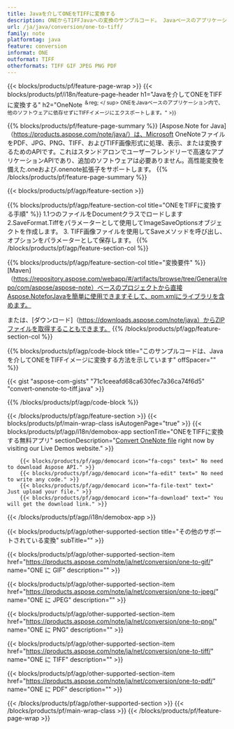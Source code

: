 ```yaml
---
title: Javaを介してONEをTIFFに変換する
description: ONEからTIFFJavaへの変換のサンプルコード。 Javaベースのアプリケーション内でのバッチONEファイルからTIFFへの変換にはAPIサンプルコードを使用します。 
url: /ja/java/conversion/one-to-tiff/
family: note
platformtag: java
feature: conversion
informat: ONE
outformat: TIFF
otherformats: TIFF GIF JPEG PNG PDF
---
```

{{< blocks/products/pf/feature-page-wrap >}}
{{< blocks/products/pf/i18n/feature-page-header h1="Javaを介してONEをTIFFに変換する" h2="OneNote <sup>＆reg; </ sup> ONEをJavaベースのアプリケーション内で、他のソフトウェアに依存せずにTIFFイメージにエクスポートします。" >}}

{{% blocks/products/pf/feature-page-summary %}}
[Aspose.Note for Java]（https://products.aspose.com/note/java/）は、Microsoft OneNoteファイルをPDF、JPG、PNG、TIFF、およびTIFF画像形式に処理、表示、または変換するためのAPIです。これはスタンドアロンでユーザーフレンドリーで高速なアプリケーションAPIであり、追加のソフトウェアは必要ありません。高性能変換を備えた.oneおよび.onenote拡張子をサポートします。
{{% /blocks/products/pf/feature-page-summary  %}}

{{< blocks/products/pf/agp/feature-section >}}

{{% blocks/products/pf/agp/feature-section-col title="ONEをTIFFに変換する手順" %}}
1.1つのファイルをDocumentクラスでロードします
2.SaveFormat.Tiffをパラメーターとして使用してImageSaveOptionsオブジェクトを作成します。
3. TIFF画像ファイルを使用してSaveメソッドを呼び出し、オプションをパラメーターとして保存します。
{{% /blocks/products/pf/agp/feature-section-col %}}

{{% blocks/products/pf/agp/feature-section-col title="変換要件" %}}
[Maven]（https://repository.aspose.com/webapp/#/artifacts/browse/tree/General/repo/com/aspose/aspose-note）ベースのプロジェクトから直接Aspose.NoteforJavaを簡単に使用できますそして、pom.xmlにライブラリを含めます。

または、[ダウンロード]（https://downloads.aspose.com/note/java）からZIPファイルを取得することもできます。
{{% /blocks/products/pf/agp/feature-section-col %}}

{{% blocks/products/pf/agp/code-block title="このサンプルコードは、Javaを介してONEをTIFFイメージに変換する方法を示しています" offSpacer="" %}}

{{< gist "aspose-com-gists" "71c1ceeafd68ca630fec7a36ca74f6d5" "convert-onenote-to-tiff.java" >}}

{{% /blocks/products/pf/agp/code-block %}}

{{< /blocks/products/pf/agp/feature-section >}}
{{< blocks/products/pf/main-wrap-class isAutogenPage="true" >}}
{{< blocks/products/pf/agp/i18n/demobox-app sectionTitle="ONEをTIFFに変換する無料アプリ" sectionDescription="[Convert OneNote file](https://products.aspose.app/note/conversion/onenote-to-tiff) right now by visiting our Live Demos website." >}}

        {{< blocks/products/pf/agp/democard icon="fa-cogs" text=" No need to download Aspose API." >}}
        {{< blocks/products/pf/agp/democard icon="fa-edit" text=" No need to write any code." >}}
        {{< blocks/products/pf/agp/democard icon="fa-file-text" text=" Just upload your file." >}}
        {{< blocks/products/pf/agp/democard icon="fa-download" text=" You will get the download link." >}}
		
{{< /blocks/products/pf/agp/i18n/demobox-app >}}

{{< blocks/products/pf/agp/other-supported-section title="その他のサポートされている変換" subTitle="" >}}

{{< blocks/products/pf/agp/other-supported-section-item href="https://products.aspose.com/note/ja/net/conversion/one-to-gif/" name="ONE に GIF" description="" >}}

{{< blocks/products/pf/agp/other-supported-section-item href="https://products.aspose.com/note/ja/net/conversion/one-to-jpeg/" name="ONE に JPEG" description="" >}}

{{< blocks/products/pf/agp/other-supported-section-item href="https://products.aspose.com/note/ja/net/conversion/one-to-png/" name="ONE に PNG" description="" >}}

{{< blocks/products/pf/agp/other-supported-section-item href="https://products.aspose.com/note/ja/net/conversion/one-to-tiff/" name="ONE に TIFF" description="" >}}

{{< blocks/products/pf/agp/other-supported-section-item href="https://products.aspose.com/note/ja/net/conversion/one-to-pdf/" name="ONE に PDF" description="" >}}



{{< /blocks/products/pf/agp/other-supported-section >}}
{{< /blocks/products/pf/main-wrap-class >}}
{{< /blocks/products/pf/feature-page-wrap >}}